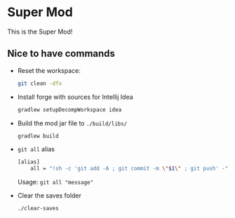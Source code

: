 # Super Mod

This is the Super Mod!

## Nice to have commands

- Reset the workspace:

    ```bash
    git clean -dfx
    ```

- Install forge with sources for Intellij Idea

    ```bash
    gradlew setupDecompWorkspace idea
    ```

- Build the mod jar file to `./build/libs/`

    ```bash
    gradlew build
    ```

- `git all` alias

    ```bash
    [alias]
    	all = "!sh -c 'git add -A ; git commit -m \"$1\" ; git push' -"
    ```
    Usage: `git all "message"`

- Clear the saves folder
    ```
    ./clear-saves
    ```
